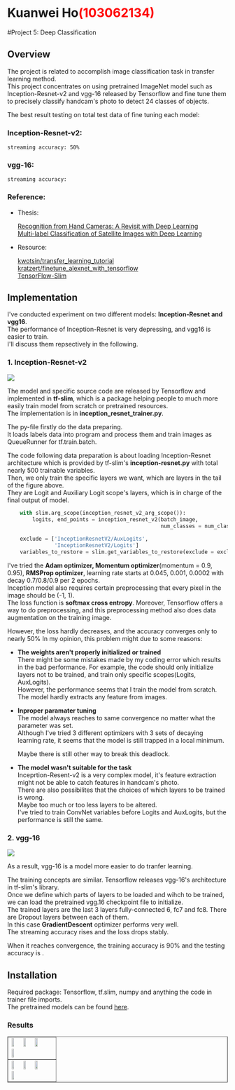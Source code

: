 # Kuanwei Ho<span style="color:red">(103062134)</span>

#Project 5: Deep Classification

## Overview
The project is related to accomplish image classification task in transfer learning method.<br /> 
This project concentrates on using pretrained ImageNet model such as Inception-Resnet-v2 and vgg-16 released by Tensorflow and fine tune them to precisely classify handcam's photo to detect 24 classes of objects.

The best result testing on total test data of fine tuning each model:
### Inception-Resnet-v2: 
	streaming accuracy: 50%
### vgg-16:
	streaming accuracy: 

### Reference:
- Thesis:

	[Recognition from Hand Cameras: A Revisit with Deep Learning](https://arxiv.org/abs/1512.01881)<br />
	[Multi-label Classification of Satellite Images with Deep Learning](http://cs231n.stanford.edu/reports/2017/pdfs/908.pdf)
- Resource:

	[kwotsin/transfer_learning_tutorial](https://github.com/kwotsin/transfer_learning_tutorial)<br />
	[kratzert/finetune_alexnet_with_tensorflow](https://github.com/kratzert/finetune_alexnet_with_tensorflow)<br />
	[TensorFlow-Slim](https://github.com/tensorflow/tensorflow/tree/master/tensorflow/contrib/slim)<br />

## Implementation

I've conducted experiment on two different models: **Inception-Resnet and vgg16**.<br />
The performance of Inception-Resnet is very depressing, and vgg16 is easier to train.<br />
I'll discuss them repsectively in the following.<br />


### 1. Inception-Resnet-v2

![](https://i2.kknews.cc/SIG=e19v49/q4q0006048n3505os81.jpg)

The model and specific source code are released by Tensorflow and implemented in **tf-slim**, which is a package helping people to much more easily train model from scratch or pretrained resources.<br />
The implementation is in **inception_resnet_trainer.py**.

The py-file firstly do the data preparing.<br />
It loads labels data into program and process them and train images as QueueRunner for tf.train.batch.<br />

The code following data preparation is about loading Inception-Resnet architecture which is provided by tf-slim's **inception-resnet.py** with total nearly 500 trainable variables.<br />
Then, we only train the specific layers we want, which are layers in the tail of the figure above. <br />
They are Logit and Auxiliary Logit scope's layers, which is in charge of the final output of model. <br />
 
```Python
    with slim.arg_scope(inception_resnet_v2_arg_scope()):
        logits, end_points = inception_resnet_v2(batch_image, 
                                                 num_classes = num_classes)
	
    exclude = ['InceptionResnetV2/AuxLogits',
               'InceptionResnetV2/Logits']
    variables_to_restore = slim.get_variables_to_restore(exclude = exclude)
```

I've tried the **Adam optimizer, Momentum optimizer**(momentum = 0.9, 0.95), **RMSProp optimizer**, learning rate starts at 0.045, 0.001, 0.0002 with decay 0.7/0.8/0.9 per 2 epochs.<br />
Inception model also requires certain preprocessing that every pixel in the image should be (-1, 1).<br />
The loss function is **softmax cross entropy**.
Moreover, Tensorflow offers a way to do preprocessing, and this preprocessing method also does data augmentation on the training image. <br />

However, the loss hardly decreases, and the accuracy converges only to nearly 50%
In my opinion, this problem might due to some reasons:<br />
+ **The weights aren't properly initialized or trained<br />**
	There might be some mistakes made by my coding error which results in the bad performance.
	For example, the code should only initialize layers not to be trained, and train only specific scopes(Logits, AuxLogits).<br />
	However, the performance seems that I train the model from scratch.<br />
	The model hardly extracts any feature from images.<br />
	
+ **Inproper paramater tuning<br />**
	The model always reaches to same convergence no matter what the parameter was set.<br />
	Although I've tried 3 different optimizers with 3 sets of decaying learning rate, it seems that the model is still trapped in a local minimum.

	Maybe there is still other way to break this deadlock.<br />
+ **The model wasn't suitable for the task<br />**
	Inceprtion-Resent-v2 is a very complex model, it's feature extraction might not be able to catch features in handcam's photo.<br />
	There are also possibilites that the choices of which layers to be trained is wrong. <br />
	Maybe too much or too less layers to be altered.<br />
	I've tried to train ConvNet variables before Logits and AuxLogits, but the performance is still the same.

### 2. vgg-16

![](https://www.cs.toronto.edu/~frossard/post/vgg16/vgg16.png)

As a result, vgg-16 is a model more easier to do tranfer learning.

The training concepts are similar. Tensorflow releases vgg-16's architecture in tf-slim's library. <br />
Once we define which parts of layers to be loaded and wihch to be trained, we can load the pretrained vgg.16 checkpoint file to initialize. <br />
The trained layers are the last 3 layers fully-connected 6, fc7 and fc8. There are Dropout layers between each of them. <br />
In this case **GradientDescent** optimizer performs very well. <br />
The streaming accuracy rises and the loss drops stably. <br />

When it reaches convergence, the training accuracy is 90% and the testing accuracy is .


## Installation
Required package: Tensorflow, tf.slim, numpy and anything the code in trainer file imports.<br />
The pretrained models can be found [here](https://arxiv.org/abs/1512.01881).<br />

### Results

<table border=1>
<tr>
<td>
<img src="placeholder.jpg" width="24%"/>
<img src="placeholder.jpg"  width="24%"/>
<img src="placeholder.jpg" width="24%"/>
<img src="placeholder.jpg" width="24%"/>
</td>
</tr>

<tr>
<td>
<img src="placeholder.jpg" width="24%"/>
<img src="placeholder.jpg"  width="24%"/>
<img src="placeholder.jpg" width="24%"/>
<img src="placeholder.jpg" width="24%"/>
</td>
</tr>

</table>


